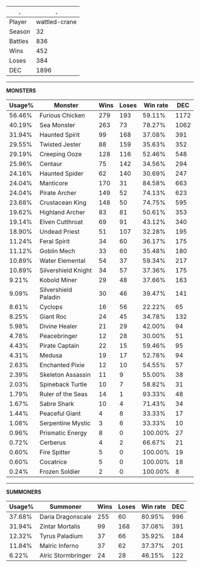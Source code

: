 .|.
|-|-
Player|wattled-crane
Season|32
Battles|836
Wins|452
Loses|384
DEC|1896

---
**MONSTERS**

Usage%|Monster|Wins|Loses|Win rate|DEC|
-|-|-|-|-|-|
56.46%|Furious Chicken|279|193|59.11%|1172|
40.19%|Sea Monster|263|73|78.27%|1062|
31.94%|Haunted Spirit|99|168|37.08%|391|
29.55%|Twisted Jester|88|159|35.63%|352|
29.19%|Creeping Ooze|128|116|52.46%|548|
25.96%|Centaur|75|142|34.56%|294|
24.16%|Haunted Spider|62|140|30.69%|247|
24.04%|Manticore|170|31|84.58%|663|
24.04%|Pirate Archer|149|52|74.13%|623|
23.68%|Crustacean King|148|50|74.75%|595|
19.62%|Highland Archer|83|81|50.61%|353|
19.14%|Elven Cutthroat|69|91|43.12%|340|
18.90%|Undead Priest|51|107|32.28%|195|
11.24%|Feral Spirit|34|60|36.17%|175|
11.12%|Goblin Mech|33|60|35.48%|180|
10.89%|Water Elemental|54|37|59.34%|217|
10.89%|Silvershield Knight|34|57|37.36%|175|
9.21%|Kobold Miner|29|48|37.66%|163|
9.09%|Silvershield Paladin|30|46|39.47%|141|
8.61%|Cyclops|16|56|22.22%|65|
8.25%|Giant Roc|24|45|34.78%|132|
5.98%|Divine Healer|21|29|42.00%|94|
4.78%|Peacebringer|12|28|30.00%|51|
4.43%|Pirate Captain|22|15|59.46%|95|
4.31%|Medusa|19|17|52.78%|94|
2.63%|Enchanted Pixie|12|10|54.55%|57|
2.39%|Skeleton Assassin|11|9|55.00%|38|
2.03%|Spineback Turtle|10|7|58.82%|31|
1.79%|Ruler of the Seas|14|1|93.33%|48|
1.67%|Sabre Shark|10|4|71.43%|34|
1.44%|Peaceful Giant|4|8|33.33%|17|
1.08%|Serpentine Mystic|3|6|33.33%|10|
0.96%|Prismatic Energy|8|0|100.00%|27|
0.72%|Cerberus|4|2|66.67%|21|
0.60%|Fire Spitter|5|0|100.00%|19|
0.60%|Cocatrice|5|0|100.00%|18|
0.24%|Frozen Soldier|2|0|100.00%|8|

---
**SUMMONERS**

Usage%|Summoner|Wins|Loses|Win rate|DEC|
-|-|-|-|-|-|
37.68%|Daria Dragonscale|255|60|80.95%|996|
31.94%|Zintar Mortalis|99|168|37.08%|391|
12.32%|Tyrus Paladium|37|66|35.92%|184|
11.84%|Malric Inferno|37|62|37.37%|201|
6.22%|Alric Stormbringer|24|28|46.15%|122|
